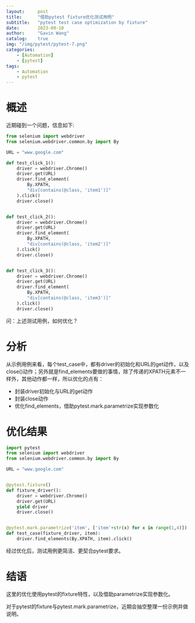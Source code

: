 ```yaml
---
layout:     post
title:      "借助pytest fixture优化测试用例"
subtitle:   "pytest test case optimization by fixture"
date:       2023-09-10
author:     "Gavin Wang"
catalog:    true
img: "/img/pytest/pytest-7.png"
categories:
    - [Automation]
    - [pytest]
tags:
    - Automation
    - pytest
---
```




# 概述



近期碰到一个问题，信息如下:



```python
from selenium import webdriver
from selenium.webdriver.common.by import By

URL = "www.google.com"

def test_click_1():
    driver = webdriver.Chrome()
    driver.get(URL)
    driver.find_element(
        By.XPATH,
        "div[contains(@class, 'item1')]"
    ).click()
    driver.close()


def test_click_2():
    driver = webdriver.Chrome()
    driver.get(URL)
    driver.find_element(
        By.XPATH,
        "div[contains(@class, 'item2')]"
    ).click()
    driver.close()


def test_click_3():
    driver = webdriver.Chrome()
    driver.get(URL)
    driver.find_element(
        By.XPATH,
        "div[contains(@class, 'item3')]"
    ).click()
    driver.close()
```



问：上述测试用例，如何优化？





# 分析


从示例用例来看，每个test_case中，都有driver的初始化和URL的get动作，以及close()动作；另外就是find_elements要做的事情，除了传递的XPATH元素不一样外，其他动作都一样，所以优化的点有：

* 封装driver初始化与URL的get动作
* 封装close动作
* 优化find_elements，借助pytest.mark.parametrize实现参数化


# 优化结果


```python
import pytest
from selenium import webdriver
from selenium.webdriver.common.by import By

URL = "www.google.com"


@pytest.fixture()
def fixture_driver():
    driver = webdriver.Chrome()
    driver.get(URL)
    yield driver
    driver.close()


@pytest.mark.parametrize('item', ['item'+str(x) for x in range(1,4)])
def test_case(fixture_driver, item):
    driver.find_elements(By.XPATH, item).click()
```





经过优化后，测试用例更简洁、更契合pytest要求。





# 结语



这里的优化使用pytest的fixture特性，以及借助parametrize实现参数化。

对于pytest的fixture与pytest.mark.parametrize，近期会抽空整理一份示例并做说明。


